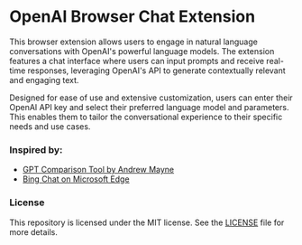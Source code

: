 # OpenAI Browser Chat Extension

This browser extension allows users to engage in natural language conversations with OpenAI's powerful language models. The extension features a chat interface where users can input prompts and receive real-time responses, leveraging OpenAI's API to generate contextually relevant and engaging text.

Designed for ease of use and extensive customization, users can enter their OpenAI API key and select their preferred language model and parameters. This enables them to tailor the conversational experience to their specific needs and use cases.

### Inspired by:
* <a href="https://gpttools.com/comparisontool">GPT Comparison Tool by Andrew Mayne</a>
* <a href="https://www.microsoft.com/en-us/edge/features/bing-chat">Bing Chat on Microsoft Edge</a>

### License
This repository is licensed under the MIT license. See the [LICENSE](LICENSE) file for more details.

